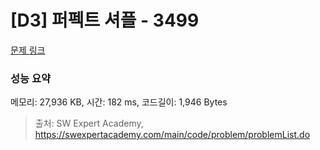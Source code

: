 # [D3] 퍼펙트 셔플 - 3499 

[문제 링크](https://swexpertacademy.com/main/code/problem/problemDetail.do?contestProbId=AWGsRbk6AQIDFAVW) 

### 성능 요약

메모리: 27,936 KB, 시간: 182 ms, 코드길이: 1,946 Bytes



> 출처: SW Expert Academy, https://swexpertacademy.com/main/code/problem/problemList.do